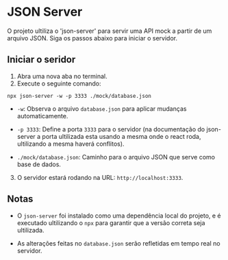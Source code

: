 # JSON Server

O projeto ultiliza o 'json-server' para servir uma API mock a partir de um arquivo JSON. Siga os passos abaixo para iniciar o servidor.

## Iniciar o seridor
1. Abra uma nova aba no terminal.
2. Execute o seguinte comando:
```
npx json-server -w -p 3333 ./mock/database.json
```
- `-w`: Observa o arquivo `database.json` para aplicar mudanças automaticamente.

- `-p 3333`: Define a porta `3333` para o servidor (na documentação do json-server a porta ultilizada esta usando a mesma onde o react roda, ultilizando a mesma haverá conflitos).

- `./mock/database.json`: Caminho para o arquivo JSON que serve como base de dados.

3. O servidor estará rodando na URL: `http://localhost:3333`.

## Notas
- O `json-server` foi instalado como uma dependência local do projeto, e é executado ultilizando o `npx` para garantir que a versão correta seja ultilizada.

- As alterações feitas no `database.json` serão refletidas em tempo real no servidor.